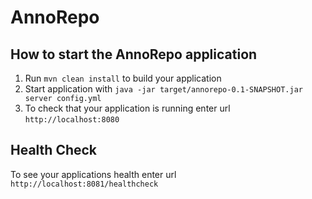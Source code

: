 # AnnoRepo

How to start the AnnoRepo application
---

1. Run `mvn clean install` to build your application
1. Start application with `java -jar target/annorepo-0.1-SNAPSHOT.jar server config.yml`
1. To check that your application is running enter url `http://localhost:8080`

Health Check
---

To see your applications health enter url `http://localhost:8081/healthcheck`
